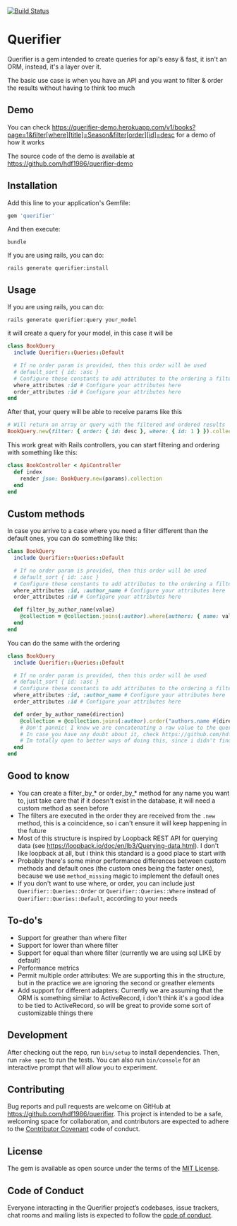 [![Build Status](https://travis-ci.com/hdf1986/querifier.svg?branch=master)](https://travis-ci.com/hdf1986/querifier)
# Querifier

Querifier is a gem intended to create queries for api's easy & fast, it isn't an ORM, instead, it's a layer over it.

The basic use case is when you have an API and you want to filter & order the results without having to think too much

## Demo

You can check https://querifier-demo.herokuapp.com/v1/books?page=1&filter[where][title]=Season&filter[order][id]=desc for a demo of how it works

The source code of the demo is available at https://github.com/hdf1986/querifier-demo

## Installation

Add this line to your application's Gemfile:

```ruby
gem 'querifier'
```

And then execute:

```shell
bundle
```

If you are using rails, you can do:

```
rails generate querifier:install
```

## Usage
If you are using rails, you can do:

```
rails generate querifier:query your_model
```

it will create a query for your model, in this case it will be

```ruby
class BookQuery
  include Querifier::Queries::Default

  # If no order param is provided, then this order will be used
  # default_sort { id: :asc }
  # Configure these constants to add attributes to the ordering a filtering
  where_attributes :id # Configure your attributes here
  order_attributes :id # Configure your attributes here
end

```

After that, your query will be able to receive params like this
```ruby
# Will return an array or query with the filtered and ordered results
BookQuery.new(filter: { order: { id: desc }, where: { id: 1 } }).collection
```

This work great with Rails controllers, you can start filtering and ordering with something like this:

```ruby
class BookController < ApiController
  def index
    render json: BookQuery.new(params).collection
  end
end
```


## Custom methods

In case you arrive to a case where you need a filter different than the default ones, you can do something like this:

```ruby
class BookQuery
  include Querifier::Queries::Default

  # If no order param is provided, then this order will be used
  # default_sort { id: :asc }
  # Configure these constants to add attributes to the ordering a filtering
  where_attributes :id, :author_name # Configure your attributes here
  order_attributes :id # Configure your attributes here

  def filter_by_author_name(value)
    @collection = @collection.joins(:author).where(authors: { name: value })
  end
end

```

You can do the same with the ordering

```ruby
class BookQuery
  include Querifier::Queries::Default

  # If no order param is provided, then this order will be used
  # default_sort { id: :asc }
  # Configure these constants to add attributes to the ordering a filtering
  where_attributes :id, :author_name # Configure your attributes here
  order_attributes :id # Configure your attributes here

  def order_by_author_name(direction)
    @collection = @collection.joins(:author).order("authors.name #{direction}")
    # Don't pannic! I know we are concatenating a raw value to the query, but in this case this is being validated in the invocation of this method
    # In case you have any doubt about it, check https://github.com/hdf1986/querifier/blob/master/lib/querifier/queries/order.rb valid_sort? method
    # Im totally open to better ways of doing this, since i didn't find a nice way to implement joined and dinamic ordering queries
  end
end

```

## Good to know
- You can create a filter_by_* or order_by_* method for any name you want to, just take care that if it doesn't exist in the database, it will need a custom method as seen before
- The filters are executed in the order they are received from the `.new` method, this is a coincidence, so i can't ensure it will keep happening in the future
- Most of this structure is inspired by Loopback REST API for querying data (see https://loopback.io/doc/en/lb3/Querying-data.html). I don't like loopback at all, but i think this standard is a good place to start with
- Probably there's some minor performance differences between custom methods and default ones (the custom ones being the faster ones), because we use `method_missing` magic to implement the default ones
- If you don't want to use where, or order, you can include just `Querifier::Queries::Order` or `Querifier::Queries::Where` instead of `Querifier::Queries::Default`, according to your needs

## To-do's

- Support for greather than where filter
- Support for lower than where filter
- Support for equal than where filter (currently we are using sql LIKE by default)
- Performance metrics
- Permit multiple order attributes: We are supporting this in the structure, but in the practice we are ignoring the second or greather elements
- Add support for different adapters: Currently we are assuming that the ORM is something similar to ActiveRecord, i don't think it's a good idea to be tied to ActiveRecord, so will be great to provide some sort of customizable things there

## Development

After checking out the repo, run `bin/setup` to install dependencies. Then, run `rake spec` to run the tests. You can also run `bin/console` for an interactive prompt that will allow you to experiment.

## Contributing

Bug reports and pull requests are welcome on GitHub at https://github.com/hdf1986/querifier. This project is intended to be a safe, welcoming space for collaboration, and contributors are expected to adhere to the [Contributor Covenant](http://contributor-covenant.org) code of conduct.

## License

The gem is available as open source under the terms of the [MIT License](https://opensource.org/licenses/MIT).

## Code of Conduct

Everyone interacting in the Querifier project’s codebases, issue trackers, chat rooms and mailing lists is expected to follow the [code of conduct](https://github.com/[USERNAME]/Querifier/blob/master/CODE_OF_CONDUCT.md).
